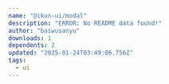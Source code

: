 ```yaml
---
name: "@ikun-ui/modal"
description: "ERROR: No README data found!"
author: "baiwusanyu"
downloads: 1
dependents: 2
updated: "2025-01-24T03:49:06.756Z"
tags: 
  - ui
---
```

